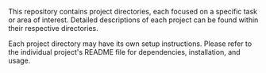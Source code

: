 
This repository contains project directories, each focused on a specific task or area of interest.  Detailed descriptions of each project can be found within their respective directories.


Each project directory may have its own setup instructions. Please refer to the individual project's README file for dependencies, installation, and usage.



